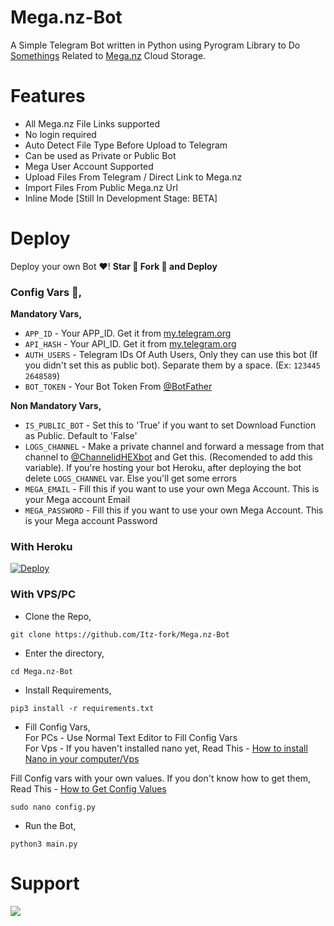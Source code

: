 # Mega.nz-Bot
A Simple Telegram Bot written in Python using Pyrogram Library to Do [Somethings](https://github.com/Itz-fork/Mega.nz-Bot#features) Related to [Mega.nz](https://mega.nz/) Cloud Storage.

# Features
- All Mega.nz File Links supported
- No login required
- Auto Detect File Type Before Upload to Telegram
- Can be used as Private or Public Bot
- Mega User Account Supported
- Upload Files From Telegram / Direct Link to Mega.nz
- Import Files From Public Mega.nz Url
- Inline Mode [Still In Development Stage: BETA]

# Deploy
Deploy your own Bot ♥️! **Star 🌟 Fork 🍴 and Deploy**

### Config Vars 📓,

**Mandatory Vars,**
- `APP_ID` - Your APP_ID. Get it from [my.telegram.org](my.telegram.org)
- `API_HASH` - Your API_ID. Get it from [my.telegram.org](my.telegram.org)
- `AUTH_USERS` - Telegram IDs Of Auth Users, Only they can use this bot (If you didn't set this as public bot). Separate them by a space. (Ex: `123445 2648589`)
- `BOT_TOKEN` - Your Bot Token From [@BotFather](https://t.me/BotFather)

**Non Mandatory Vars,**
- `IS_PUBLIC_BOT` - Set this to 'True' if you want to set Download Function as Public. Default to 'False'
- `LOGS_CHANNEL` - Make a private channel and forward a message from that channel to [@ChannelidHEXbot](https://t.me/ChannelidHEXbot) and Get this. (Recomended to add this variable). If you're hosting your bot Heroku, after deploying the bot delete `LOGS_CHANNEL` var. Else you'll get some errors
- `MEGA_EMAIL` - Fill this if you want to use your own Mega Account. This is your Mega account Email
- `MEGA_PASSWORD` - Fill this if you want to use your own Mega Account. This is your Mega account Password

### With Heroku
[![Deploy](https://www.herokucdn.com/deploy/button.svg)](https://heroku.com/deploy?template=https://github.com/WillTreze/Mega.nz-Bot)

### With VPS/PC

- Clone the Repo,
```
git clone https://github.com/Itz-fork/Mega.nz-Bot
```
- Enter the directory,
```
cd Mega.nz-Bot
```
- Install Requirements,
```
pip3 install -r requirements.txt
```
- Fill Config Vars, </br>
For PCs - Use Normal Text Editor to Fill Config Vars </br>
For Vps - If you haven't installed nano yet, Read This - [How to install Nano in your computer/Vps](https://gist.github.com/Itz-fork/fd11c08ef7464bdae3663a1f9c77c9e9)

Fill Config vars with your own values. If you don't know  how to get them, Read This - [How to Get Config Values](https://github.com/Itz-fork/Mega.nz-Bot#config-vars-)
```
sudo nano config.py
```
- Run the Bot,
```
python3 main.py
```

# Support
<a href="https://t.me/Nexa_bots"><img src="https://img.shields.io/badge/Support_Group-0a0a0a?style=for-the-badge&logo=telegram&logoColor=white"></a>
